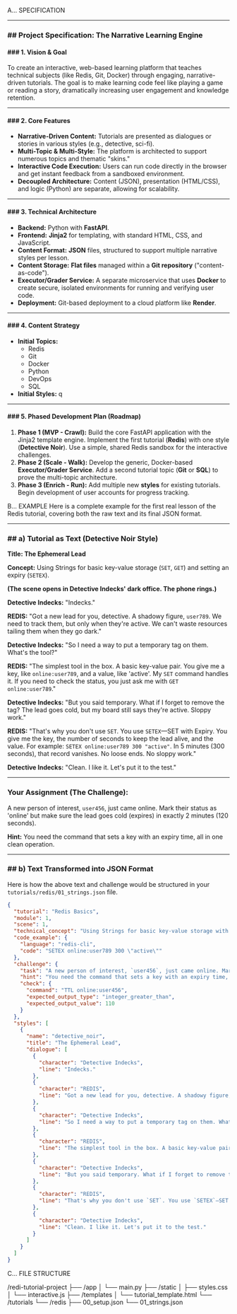 
A... SPECIFICATION

***

### ## Project Specification: The Narrative Learning Engine

#### ### 1. Vision & Goal
To create an interactive, web-based learning platform that teaches technical subjects (like Redis, Git, Docker) through engaging, narrative-driven tutorials. The goal is to make learning code feel like playing a game or reading a story, dramatically increasing user engagement and knowledge retention.

---
#### ### 2. Core Features
* **Narrative-Driven Content:** Tutorials are presented as dialogues or stories in various styles (e.g., detective, sci-fi).
* **Multi-Topic & Multi-Style:** The platform is architected to support numerous topics and thematic "skins."
* **Interactive Code Execution:** Users can run code directly in the browser and get instant feedback from a sandboxed environment.
* **Decoupled Architecture:** Content (JSON), presentation (HTML/CSS), and logic (Python) are separate, allowing for scalability.

---
#### ### 3. Technical Architecture
* **Backend:** Python with **FastAPI**.
* **Frontend:** **Jinja2** for templating, with standard HTML, CSS, and JavaScript.
* **Content Format:** **JSON** files, structured to support multiple narrative styles per lesson.
* **Content Storage:** **Flat files** managed within a **Git repository** ("content-as-code").
* **Executor/Grader Service:** A separate microservice that uses **Docker** to create secure, isolated environments for running and verifying user code.
* **Deployment:** Git-based deployment to a cloud platform like **Render**.



---
#### ### 4. Content Strategy
* **Initial Topics:**
    * Redis
    * Git
    * Docker
    * Python
    * DevOps
    * SQL
* **Initial Styles:**
 q

---
#### ### 5. Phased Development Plan (Roadmap)
1.  **Phase 1 (MVP - Crawl):** Build the core FastAPI application with the Jinja2 template engine. Implement the first tutorial (**Redis**) with one style (**Detective Noir**). Use a simple, shared Redis sandbox for the interactive challenges.
2.  **Phase 2 (Scale - Walk):** Develop the generic, Docker-based **Executor/Grader Service**. Add a second tutorial topic (**Git** or **SQL**) to prove the multi-topic architecture.
3.  **Phase 3 (Enrich - Run):** Add multiple new **styles** for existing tutorials. Begin development of user accounts for progress tracking.


B... EXAMPLE 
Here is a complete example for the first real lesson of the Redis tutorial, covering both the raw text and its final JSON format.

-----

### \#\# a) Tutorial as Text (Detective Noir Style)

**Title: The Ephemeral Lead**

**Concept:** Using Strings for basic key-value storage (`SET`, `GET`) and setting an expiry (`SETEX`).

**(The scene opens in Detective Indecks' dark office. The phone rings.)**

**Detective Indecks:** "Indecks."

**REDIS:** "Got a new lead for you, detective. A shadowy figure, `user789`. We need to track them, but only when they're active. We can't waste resources tailing them when they go dark."

**Detective Indecks:** "So I need a way to put a temporary tag on them. What's the tool?"

**REDIS:** "The simplest tool in the box. A basic key-value pair. You give me a key, like `online:user789`, and a value, like 'active'. My `SET` command handles it. If you need to check the status, you just ask me with `GET online:user789`."

**Detective Indecks:** "But you said temporary. What if I forget to remove the tag? The lead goes cold, but my board still says they're active. Sloppy work."

**REDIS:** "That's why you don't use `SET`. You use `SETEX`—SET with Expiry. You give me the key, the number of seconds to keep the lead alive, and the value. For example: `SETEX online:user789 300 "active"`. In 5 minutes (300 seconds), that record vanishes. No loose ends. No sloppy work."

**Detective Indecks:** "Clean. I like it. Let's put it to the test."

-----

### **Your Assignment (The Challenge):**

A new person of interest, `user456`, just came online. Mark their status as 'online' but make sure the lead goes cold (expires) in exactly 2 minutes (120 seconds).

**Hint:** You need the command that sets a key with an expiry time, all in one clean operation.

-----

### \#\# b) Text Transformed into JSON Format

Here is how the above text and challenge would be structured in your `tutorials/redis/01_strings.json` file.

```json
{
  "tutorial": "Redis Basics",
  "module": 1,
  "scene": 1,
  "technical_concept": "Using Strings for basic key-value storage with SET, GET, and SETEX for expiry.",
  "code_example": {
    "language": "redis-cli",
    "code": "SETEX online:user789 300 \"active\""
  },
  "challenge": {
    "task": "A new person of interest, `user456`, just came online. Mark their status as 'online' but make sure the lead goes cold (expires) in exactly 2 minutes (120 seconds).",
    "hint": "You need the command that sets a key with an expiry time, all in one clean operation.",
    "check": {
      "command": "TTL online:user456",
      "expected_output_type": "integer_greater_than",
      "expected_output_value": 110 
    }
  },
  "styles": [
    {
      "name": "detective_noir",
      "title": "The Ephemeral Lead",
      "dialogue": [
        {
          "character": "Detective Indecks",
          "line": "Indecks."
        },
        {
          "character": "REDIS",
          "line": "Got a new lead for you, detective. A shadowy figure, `user789`. We need to track them, but only when they're active. We can't waste resources tailing them when they go dark."
        },
        {
          "character": "Detective Indecks",
          "line": "So I need a way to put a temporary tag on them. What's the tool?"
        },
        {
          "character": "REDIS",
          "line": "The simplest tool in the box. A basic key-value pair. You give me a key, like `online:user789`, and a value, like 'active'. My `SET` command handles it. If you need to check the status, you just ask me with `GET online:user789`."
        },
        {
          "character": "Detective Indecks",
          "line": "But you said temporary. What if I forget to remove the tag? The lead goes cold, but my board still says they're active. Sloppy work."
        },
        {
          "character": "REDIS",
          "line": "That's why you don't use `SET`. You use `SETEX`—SET with Expiry. You give me the key, the number of seconds to keep the lead alive, and the value. For example: `SETEX online:user789 300 \"active\"`. In 5 minutes (300 seconds), that record vanishes. No loose ends. No sloppy work."
        },
        {
          "character": "Detective Indecks",
          "line": "Clean. I like it. Let's put it to the test."
        }
      ]
    }
  ]
}
```


C... FILE STRUCTURE

/redi-tutorial-project
├── /app
│   └── main.py
├── /static
│   ├── styles.css
│   └── interactive.js
├── /templates
│   └── tutorial_template.html
└── /tutorials
    └── /redis
        ├── 00_setup.json
        └── 01_strings.json